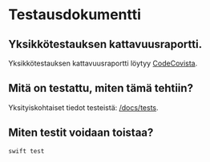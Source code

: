 # Testausdokumentti

## Yksikkötestauksen kattavuusraportti.
 Yksikkötestauksen kattavuusraportti löytyy [CodeCovista](https://app.codecov.io/gh/tuureilmarinen/CheckersLibrary).

## Mitä on testattu, miten tämä tehtiin?
 Yksityiskohtaiset tiedot testeistä: [/docs/tests](https://github.com/tuureilmarinen/Checkers/docs/tests/).

## Miten testit voidaan toistaa?
 `swift test`